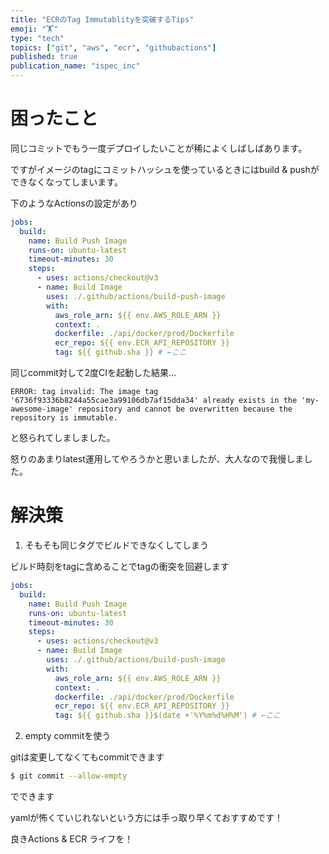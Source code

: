 ```yaml
---
title: "ECRのTag Immutablityを突破するTips"
emoji: "🏋"
type: "tech"
topics: ["git", "aws", "ecr", "githubactions"]
published: true
publication_name: "ispec_inc"
---
```


# 困ったこと

同じコミットでもう一度デプロイしたいことが稀によくしばしばあります。

ですがイメージのtagにコミットハッシュを使っているときにはbuild & pushができなくなってしまいます。

下のようなActionsの設定があり

```yaml
jobs:
  build:
    name: Build Push Image
    runs-on: ubuntu-latest
    timeout-minutes: 30
    steps:
      - uses: actions/checkout@v3
      - name: Build Image
        uses: ./.github/actions/build-push-image
        with:
          aws_role_arn: ${{ env.AWS_ROLE_ARN }}
          context: .
          dockerfile: ./api/docker/prod/Dockerfile
          ecr_repo: ${{ env.ECR_API_REPOSITORY }}
          tag: ${{ github.sha }} # ←ここ
```

同じcommit対して2度CIを起動した結果...

```
ERROR: tag invalid: The image tag '6736f93336b8244a55cae3a99106db7af15dda34' already exists in the 'my-awesome-image' repository and cannot be overwritten because the repository is immutable.
```

と怒られてしましました。

怒りのあまりlatest運用してやろうかと思いましたが、大人なので我慢しました。

# 解決策

1. そもそも同じタグでビルドできなくしてしまう

ビルド時刻をtagに含めることでtagの衝突を回避します

```yaml
jobs:
  build:
    name: Build Push Image
    runs-on: ubuntu-latest
    timeout-minutes: 30
    steps:
      - uses: actions/checkout@v3
      - name: Build Image
        uses: ./.github/actions/build-push-image
        with:
          aws_role_arn: ${{ env.AWS_ROLE_ARN }}
          context: .
          dockerfile: ./api/docker/prod/Dockerfile
          ecr_repo: ${{ env.ECR_API_REPOSITORY }}
          tag: ${{ github.sha }}$(date +'%Y%m%d%H%M') # ←ここ
```

2. empty commitを使う

gitは変更してなくてもcommitできます

```bash
$ git commit --allow-empty
```
でできます

yamlが怖くていじれないという方には手っ取り早くておすすめです！


良きActions & ECR ライフを！
